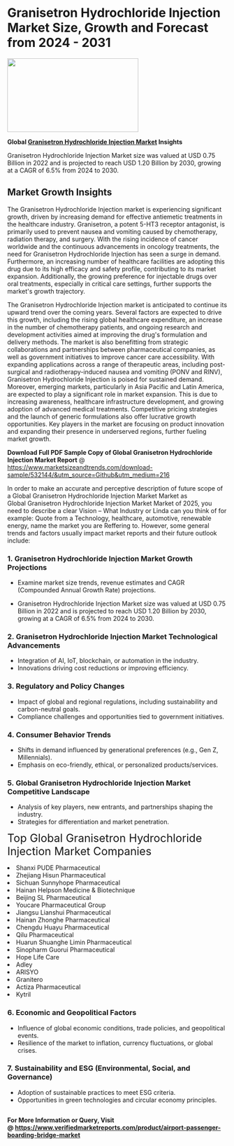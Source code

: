 <H1>Granisetron Hydrochloride Injection Market Size, Growth and Forecast from 2024 - 2031</H1><img class="aligncenter size-medium wp-image-584254" src="https://thirdeyenews.in/wp-content/uploads/2024/09/Global-Market-Research-300x168.jpeg" alt="" width="300" height="168" /><p><strong>Global&nbsp;<a href="https://www.marketsizeandtrends.com/download-sample/532144/&amp;utm_source=Github&utm_medium=216">Granisetron Hydrochloride Injection Market</a> Insights</strong></p><p>Granisetron Hydrochloride Injection Market size was valued at USD 0.75 Billion in 2022 and is projected to reach USD 1.20 Billion by 2030, growing at a CAGR of 6.5% from 2024 to 2030.</p><p><h2>Market Growth Insights</h2> <p>The Granisetron Hydrochloride Injection market is experiencing significant growth, driven by increasing demand for effective antiemetic treatments in the healthcare industry. Granisetron, a potent 5-HT3 receptor antagonist, is primarily used to prevent nausea and vomiting caused by chemotherapy, radiation therapy, and surgery. With the rising incidence of cancer worldwide and the continuous advancements in oncology treatments, the need for Granisetron Hydrochloride Injection has seen a surge in demand. Furthermore, an increasing number of healthcare facilities are adopting this drug due to its high efficacy and safety profile, contributing to its market expansion. Additionally, the growing preference for injectable drugs over oral treatments, especially in critical care settings, further supports the market's growth trajectory. </p> <p>The Granisetron Hydrochloride Injection market is anticipated to continue its upward trend over the coming years. Several factors are expected to drive this growth, including the rising global healthcare expenditure, an increase in the number of chemotherapy patients, and ongoing research and development activities aimed at improving the drug's formulation and delivery methods. The market is also benefitting from strategic collaborations and partnerships between pharmaceutical companies, as well as government initiatives to improve cancer care accessibility. With expanding applications across a range of therapeutic areas, including post-surgical and radiotherapy-induced nausea and vomiting (PONV and RINV), Granisetron Hydrochloride Injection is poised for sustained demand. Moreover, emerging markets, particularly in Asia Pacific and Latin America, are expected to play a significant role in market expansion. This is due to increasing awareness, healthcare infrastructure development, and growing adoption of advanced medical treatments. Competitive pricing strategies and the launch of generic formulations also offer lucrative growth opportunities. Key players in the market are focusing on product innovation and expanding their presence in underserved regions, further fueling market growth. </p><p><span class=""><strong>Download Full PDF Sample Copy of Global Granisetron Hydrochloride Injection Market Report</strong> @ <a href="https://www.marketsizeandtrends.com/download-sample/532144/&amp;utm_source=Github&utm_medium=216" target="_blank">https://www.marketsizeandtrends.com/download-sample/532144/&amp;utm_source=Github&utm_medium=216</a></span></p><p>In order to make an accurate and perceptive description of future scope of a Global&nbsp;Granisetron Hydrochloride Injection Market Market as Global&nbsp;Granisetron Hydrochloride Injection Market Market of 2025, you need to describe a clear Vision &ndash; What Industry or Linda can you think of for example: Quote from a Technology, healthcare, automotive, renewable energy, name the market you are Reffering to. However, some general trends and factors usually impact market reports and their future outlook include:</p><h3>1.&nbsp;<strong>Granisetron Hydrochloride Injection Market Growth Projections</strong></h3><ul><li>Examine market size trends, revenue estimates and CAGR (Compounded Annual Growth Rate) projections.</li><li><p>Granisetron Hydrochloride Injection Market size was valued at USD 0.75 Billion in 2022 and is projected to reach USD 1.20 Billion by 2030, growing at a CAGR of 6.5% from 2024 to 2030.</p></li></ul><h3>2.&nbsp;<strong>Granisetron Hydrochloride Injection Market Technological Advancements</strong></h3><ul><li>Integration of AI, IoT, blockchain, or automation in the industry.</li><li>Innovations driving cost reductions or improving efficiency.</li></ul><h3>3.&nbsp;<strong>Regulatory and Policy Changes</strong></h3><ul><li>Impact of global and regional regulations, including sustainability and carbon-neutral goals.</li><li>Compliance challenges and opportunities tied to government initiatives.</li></ul><h3>4.&nbsp;<strong>Consumer Behavior Trends</strong></h3><ul><li>Shifts in demand influenced by generational preferences (e.g., Gen Z, Millennials).</li><li>Emphasis on eco-friendly, ethical, or personalized products/services.</li></ul><h3>5.&nbsp;<strong>Global Granisetron Hydrochloride Injection Market Competitive Landscape</strong></h3><ul><li>Analysis of key players, new entrants, and partnerships shaping the industry.</li><li>Strategies for differentiation and market penetration.</li></ul><p data-pm-slice="1 1 []"><span style="color: inherit; font-family: inherit; font-size: 25px;">Top Global Granisetron Hydrochloride Injection Market Companies</span></p><div class="" data-test-id=""><p><li>Shanxi PUDE Pharmaceutical</li><li> Zhejiang Hisun Pharmaceutical</li><li> Sichuan Sunnyhope Pharmaceutical</li><li> Hainan Helpson Medicine & Biotechnique</li><li> Beijing SL Pharmaceutical</li><li> Youcare Pharmaceutical Group</li><li> Jiangsu Lianshui Pharmaceutical</li><li> Hainan Zhonghe Pharmaceutical</li><li> Chengdu Huayu Pharmaceutical</li><li> Qilu Pharmaceutical</li><li> Huarun Shuanghe Limin Pharmaceutical</li><li> Sinopharm Guorui Pharmaceutical</li><li> Hope Life Care</li><li> Adley</li><li> ARISYO</li><li> Granitero</li><li> Actiza Pharmaceutical</li><li> Kytril</li></p></div><h3>6.&nbsp;<strong>Economic and Geopolitical Factors</strong></h3><ul><li>Influence of global economic conditions, trade policies, and geopolitical events.</li><li>Resilience of the market to inflation, currency fluctuations, or global crises.</li></ul><h3>7.&nbsp;<strong>Sustainability and ESG (Environmental, Social, and Governance)</strong></h3><ul><li>Adoption of sustainable practices to meet ESG criteria.</li><li>Opportunities in green technologies and circular economy principles.</li></ul><h2><strong style="font-size: 14px;">For More Information or Query, Visit @&nbsp;</strong><a style="background-color: #ffffff; font-size: 14px;" href="https://www.marketsizeandtrends.com/report/granisetron-hydrochloride-injection-market/" target="_blank">https://www.verifiedmarketreports.com/product/airport-passenger-boarding-bridge-market</a></h2>
